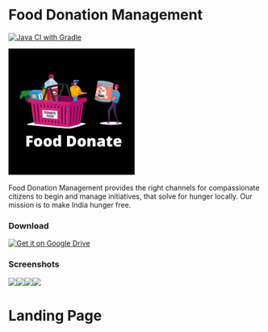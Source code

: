 # Food Donation Management

[![Java CI with Gradle](https://github.com/Shanmukh-Nath/Food-Donation/actions/workflows/gradle.yml/badge.svg)](https://github.com/Shanmukh-Nath/Food-Donation/actions/workflows/gradle.yml)

![Stack](/.idea/fd.png)

Food Donation Management provides the right channels for compassionate citizens to begin and manage initiatives, that solve for hunger locally. Our mission is to make India hunger free.

### Download

<a href="https://drive.google.com/file/d/1xQt-l_aZmKocqSehRqxlh5SONk-T0DEe/view?usp=sharing"><img alt="Get it on Google Drive" src="https://upload.wikimedia.org/wikipedia/commons/d/da/Google_Drive_logo.png" height=80px /></a>


### Screenshots

<image src="/Screenshots/landingpage.jpeg" width='200'><image src="/Screenshots/dashboard.jpeg" width='200'><image src="/Screenshots/donate.jpeg" width='200'><image src="/Screenshots/recieve.jpeg" width='200'>
<h1>Landing Page</h1>